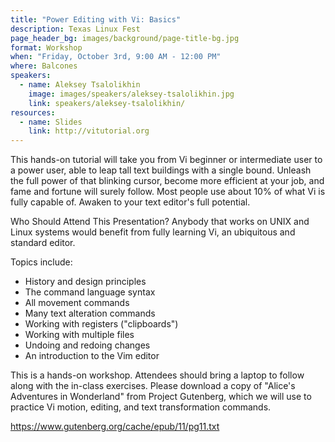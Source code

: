 ```yaml
---
title: "Power Editing with Vi: Basics"
description: Texas Linux Fest
page_header_bg: images/background/page-title-bg.jpg
format: Workshop
when: "Friday, October 3rd, 9:00 AM - 12:00 PM"
where: Balcones
speakers:
  - name: Aleksey Tsalolikhin
    image: images/speakers/aleksey-tsalolikhin.jpg
    link: speakers/aleksey-tsalolikhin/
resources:
  - name: Slides
    link: http://vitutorial.org
---
```


This hands-on tutorial will take you from Vi beginner or intermediate user to a
power user, able to leap tall text buildings with a single bound.  Unleash the
full power of that blinking cursor, become more efficient at your job, and fame
and fortune will surely follow.  Most people use about 10% of what Vi is fully
capable of.  Awaken to your text editor's full potential.

Who Should Attend This Presentation?  Anybody that works on UNIX and Linux
systems would benefit from fully learning Vi, an ubiquitous and standard
editor.

Topics include:

* History and design principles
* The command language syntax
* All movement commands
* Many text alteration commands
* Working with registers ("clipboards")
* Working with multiple files
* Undoing and redoing changes
* An introduction to the Vim editor

This is a hands-on workshop.  Attendees should bring a laptop to follow along
with the in-class exercises.  Please download a copy of "Alice's Adventures in
Wonderland" from Project Gutenberg, which we will use to practice Vi motion,
editing, and text transformation commands.

https://www.gutenberg.org/cache/epub/11/pg11.txt
